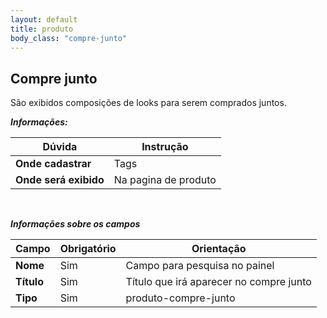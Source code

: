 ```yaml
---
layout: default
title: produto
body_class: "compre-junto"
---
```



## Compre junto

São exibidos composições de looks para serem comprados juntos.


***Informações:***

| Dúvida                          | Instrução                                                               |
| ------------------------------- | ----------------------------------------------------------------------- |
| **Onde cadastrar**              | Tags                                                                    |
| **Onde será exibido**           | Na pagina de produto                           |


&nbsp;

***Informações sobre os campos***

| Campo         | Obrigatório         | Orientação                                |
| ------------- | ------------------- | ----------------------------------------- |
| **Nome**      | Sim      | Campo para pesquisa no painel                      |
| **Título**    | Sim | Título que irá aparecer no compre junto                   |
| **Tipo** | Sim | produto-compre-junto     |



&nbsp;
